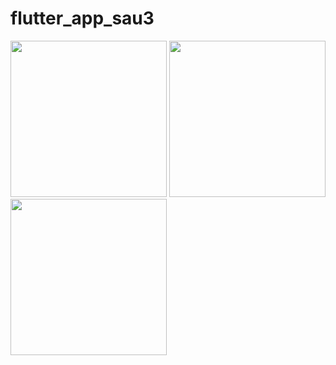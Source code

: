 # flutter_app_sau3

<img src="https://user-images.githubusercontent.com/69613404/134805292-97380beb-a9ae-4602-8a6b-7b1711195cb9.png" width = "250">
<img src="https://user-images.githubusercontent.com/69613404/134805315-7e564312-ec06-4e35-807a-81e749858cf0.png" width = "250">
<img src="https://user-images.githubusercontent.com/69613404/134805329-c791bd3b-1fc5-4b5c-9854-907ece8cc225.png" width = "250">
